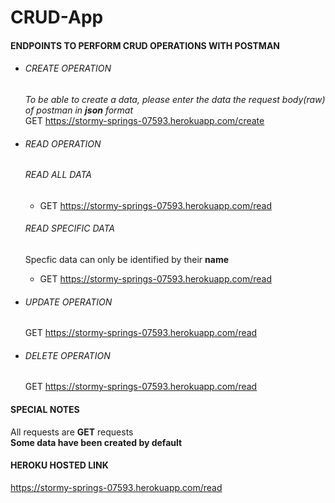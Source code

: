 # CRUD-App
#### ENDPOINTS TO PERFORM CRUD OPERATIONS WITH POSTMAN 
+ ###### CREATE OPERATION 
  *To be able to create a data, please enter the data the request body(raw) of postman in **json** format*  
  GET https://stormy-springs-07593.herokuapp.com/create  

+ ###### READ OPERATION
  ###### READ ALL DATA
  - GET https://stormy-springs-07593.herokuapp.com/read  
  
  ###### READ SPECIFIC DATA  
  Specfic data can only be identified by their **name** 
  - GET https://stormy-springs-07593.herokuapp.com/read
  
+ ###### UPDATE OPERATION
  GET https://stormy-springs-07593.herokuapp.com/read
  
+ ###### DELETE OPERATION
  GET https://stormy-springs-07593.herokuapp.com/read
  
 #### SPECIAL NOTES
 All requests are **GET** requests  
 **Some data have been created by default**   
 
 
 #### HEROKU HOSTED LINK
 https://stormy-springs-07593.herokuapp.com/read
